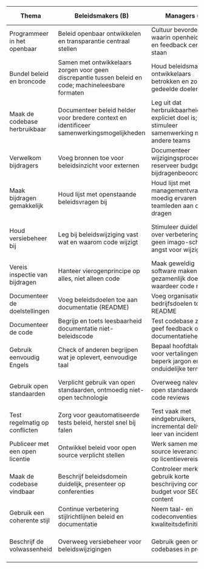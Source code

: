 | Thema                      | Beleidsmakers (B)                                                                                 | Managers (M)                                                                                      | Ontwikkelaars/Ontwerpers (O)                                                                                 |
|----------------------------|----------------------------------------------------------------------------------------------------|---------------------------------------------------------------------------------------------------|--------------------------------------------------------------------------------------------------------------|
| Programmeer in het openbaar | Beleid openbaar ontwikkelen en transparantie centraal stellen                                      | Cultuur bevorderen waarin openheid, leren en feedback centraal staan                               | Bijdragen controleren op gevoelige info, strikte scheiding tussen data en broncode                            |
| Bundel beleid en broncode  | Samen met ontwikkelaars zorgen voor geen discrepantie tussen beleid en code; machineleesbare formaten | Houd beleidsmakers en ontwikkelaars betrokken en zorg voor gedeelde doelen                        | Begrijp procesmodelleringsnotatie; geef feedback over beleidscodering en documentatie                         |
| Maak de codebase herbruikbaar | Documenteer beleid helder voor bredere context en identificeer samenwerkingsmogelijkheden          | Leg uit dat herbruikbaarheid expliciet doel is; stimuleer samenwerking met andere teams            | Ontwerp code voor hergebruik en aanpasbaarheid; vermijd situatiespecifieke data; documenteer afhankelijkheden |
| Verwelkom bijdragers       | Voeg bronnen toe voor beleidsinzicht voor externen                                                  | Documenteer wijzigingsprocedures, reserveer budget voor bijdragenbeoordeling                      | Reageer snel op verzoeken, communiceer helder integratienormen                                                |
| Maak bijdragen gemakkelijk | Houd lijst met openstaande beleidsvragen bij                                                       | Houd lijst met managementvragen bij; moedig ervaren teamleden aan om bij te dragen                | Reageer vlot op verzoeken, vermeld contactgegevens duidelijk (README, publiccode.yml)                       |
| Houd versiebeheer bij       | Leg bij beleidswijziging vast wat en waarom code wijzigt                                            | Stimuleer duidelijkheid over verbeteringen; geen imago-schade angst voor wijzigingen               | Alle bestanden in versiebeheer; duidelijke bijdrageberichten met verwijzingen naar discussies                |
| Vereis inspectie van bijdragen | Hanteer vierogenprincipe op alles, niet alleen code                                              | Maak geweldig software maken tot gezamenlijk doel; waardeer code reviews                          | Vraag review, reageer snel op reviewverzoeken, focus eerst op conceptfeedback                                 |
| Documenteer de doelstellingen | Voeg beleidsdoelen toe aan documentatie (README)                                                 | Voeg organisatie- en bedrijfsdoelen toe aan README                                                 | Voeg technologie- en ontwerpdoelen toe aan README                                                            |
| Documenteer de code         | Begrijp en toets leesbaarheid documentatie niet-beleidscode                                        | Test codebase zelf en geef feedback op documentatiehelderheid                                      | Controleer wijzigingen in niet-broncode, geef feedback op documentatie                                       |
| Gebruik eenvoudig Engels     | Check of anderen begrijpen wat je oplevert, eenvoudige taal                                       | Bepaal hoofdtalen, zorg voor vertalingen, beperk jargon en onduidelijke termen                     | Check bij anderen of documentatie begrijpelijk is, onderscheid hoofd- en best effort-vertalingen             |
| Gebruik open standaarden     | Verplicht gebruik van open standaarden, ontmoedig niet-open technologie                           | Overweeg naleving open standaarden in code reviews                                                 | Voeg CI-tests toe voor naleving standaarden, controleer bijdragen op standaarden                            |
| Test regelmatig op conflicten | Zorg voor geautomatiseerde tests beleid, herstel snel bij falen                                  | Test vaak met eindgebruikers, incremental delivery, leer van incidenten                            | Deel werk in kleine stappen, structureer code voor testbare scenario’s, optimaliseer test-dekking            |
| Publiceer met een open licentie | Ontwikkel beleid voor open source verplicht stellen                                            | Werk samen met open source leveranciers, let op licentievereisten                                 | Voeg licentiebestand toe, check licentiecompatibiliteit bij hergebruik                                        |
| Maak de codebase vindbaar   | Beschrijf beleidsdomein duidelijk, presenteer op conferenties                                      | Controleer merknaam, gebruik korte beschrijving consistent, budget voor SEO en content             | Optimaliseer voor zoekmachines (bv. sitemap), presenteer op conferenties                                      |
| Gebruik een coherente stijl | Continue verbetering stijlrichtlijnen beleid en documentatie                                       | Neem taal- en codeconventies op in kwaliteitsdefinitie                                             | Stel technische richtlijnen op, gebruik linters en stijltesten                                                |
| Beschrijf de volwassenheid   | Overweeg versiebeheer voor beleidswijzigingen                                                      | Gebruik geen onrijpe codebases in productie                                                        | Volg versiebeheerstrategie, onderhoud changelog, maak duidelijk welke versies productierijp zijn             |

